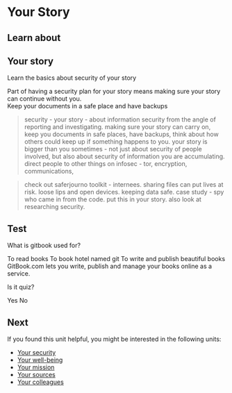 # Your Story
## Learn about




## Your story

Learn the basics about security of your story





Part of having a security plan for your story means making sure your story can continue without you.
<br>
Keep your documents in a safe place and have backups
> security - your story - about information security from the angle of reporting and investigating. making sure your story can carry on, keep you documents in safe places, have backups, think about how others could keep up if something happens to you. your story is bigger than you sometimes - not just about security of people involved, but also about security of information you are accumulating. direct people to other things on infosec - tor, encryption, communications,

> check out saferjourno toolkit - internees. sharing files can put lives at risk. loose lips and open devices.   keeping data safe. case study - spy who came in from the code. put this in your story. also look at researching security.



## Test

<quiz name="Gitbook Quiz">
    <question multiple>
        <p>What is gitbook used for?</p>
        <answer correct>To read books</answer>
        <answer>To book hotel named git</answer>
        <answer correct>To write and publish beautiful books</answer>
        <explanation>GitBook.com lets you write, publish and manage your books online as a service.</explanation>
    </question>
    <question>
        <p>Is it quiz?</p>
        <answer correct>Yes</answer>
        <answer>No</answer>
    </question>
</quiz>


## Next

If you found this unit helpful, you might be interested in the following units:
- [Your security](en/topics/understand-2-security/1-your-security/1-intro.md)
- [Your well-being](en/topics/understand-2-security/2-your-well-being/1-intro.md)
- [Your mission](en/topics/understand-2-security/3-your-mission-hrd/1-intro.md)
- [Your sources](en/topics/understand-2-security/4-your-sources-journo/1-intro.md)
- [Your colleagues](en/topics/understand-2-security/5-your-colleagues/1-intro.md)



